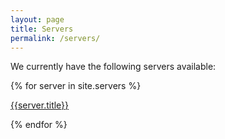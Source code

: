 ```yaml
---
layout: page
title: Servers
permalink: /servers/
---
```


We currently have the following servers available:

{% for server in site.servers %}

[{{server.title}}]({{server.url}})

{% endfor %}
